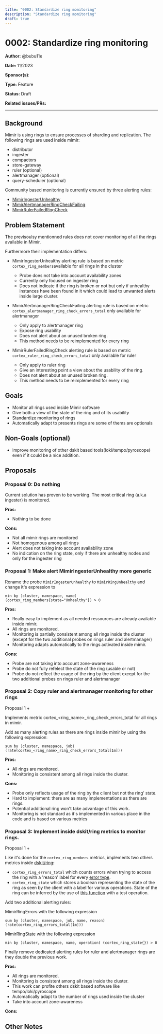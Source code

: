 ```yaml
---
title: "0002: Standardize ring monitoring"
description: "Standardize ring monitoring"
draft: true
---
```


# 0002: Standardize ring monitoring

**Author:** @bubu11e

**Date:** 11/2023

**Sponsor(s):** 

**Type:** Feature

**Status:** Draft

**Related issues/PRs:**

---

## Background

Mimir is using rings to ensure processes of sharding and replication. The following rings are used inside mimir:
- distributor
- ingester
- compactors
- store-gateway
- ruler (optional)
- alertmanager (optional)
- query-scheduler (optional)

Community based monitoring is currently ensured by three alerting rules:
- [MimirIngesterUnhealthy](https://github.com/grafana/mimir/blob/main/operations/mimir-mixin-compiled-baremetal/alerts.yaml#L4)
- [MimirAlertmanagerRingCheckFailing](https://github.com/grafana/mimir/blob/main/operations/mimir-mixin-compiled-baremetal/alerts.yaml#L534)
- [MimirRulerFailedRingCheck](https://github.com/grafana/mimir/blob/main/operations/mimir-mixin-compiled-baremetal/alerts.yaml#L441)

## Problem Statement

The previsoulsy mentionned rules does not cover monitoring of all the rings available in Mimir.

Furthermore their implementation differs:
- MimirIngesterUnhealthy alerting rule is based on metric `cortex_ring_members`available for all rings in the cluster
  - Probe does not take into account availability zones
  - Currently only focused on ingester ring
  - Does not indicate if the ring is broken or not but only if unhealthy instances have been found in it which could lead to unwanted alerts inside large cluster.

- MimirAlertmanagerRingCheckFailing alerting rule is based on metric `cortex_alertmanager_ring_check_errors_total` only available for alertmanager
  - Only apply to alertmanager ring
  - Expose ring usability
  - Does not alert about an unused broken ring.
  - This method needs to be reimplemented for every ring

- MimirRulerFailedRingCheck alerting rule is based on metric `cortex_ruler_ring_check_errors_total` only available for ruler
  - Only apply to ruler ring
  - Give an interesting point a view about the usability of the ring.
  - Does not alert about an unused broken ring.
  - This method needs to be reimplemented for every ring

## Goals

- Monitor all rings used inside Mimir software
- Give both a view of the state of the ring and of its usability
- Standardize monitoring of rings 
- Automatically adapt to presents rings are some of thems are optionals

## Non-Goals (optional)

- Improve monitoring of other dskit based tools(loki/tempo/pyroscope) even if it could be a nice addition.

## Proposals

### Proposal 0: Do nothing

Current solution has proven to be working. The most critical ring (a.k.a ingester) is monitored.

**Pros:**

- Nothing to be done

**Cons:**

- Not all mimir rings are monitored
- Not homogenous among all rings
- Alert does not taking into account availability zone
- No indication on the ring state, only if there are unhealthy nodes and only for the ingester ring

### Proposal 1: Make alert MimirIngesterUnhealthy more generic

Rename the probe `MimirIngesterUnhealthy` to `MimirRingUnhealthy` and change it's expression to

    min by (cluster, namespace, name) (cortex_ring_members{state="Unhealthy"}) > 0

**Pros:**

- Really easy to implement as all needed ressources are already available inside mimir.
- All rings are monitored.
- Monitoring is partially consistent among all rings inside the cluster (except for the two additional probes on rings ruler and alertmanager)
- Monitoring adapts automatically to the rings activated inside mimir.

**Cons:**

- Probe are not taking into account zone-awareness
- Probe do not fully refelect the state of the ring (usable or not)
- Probe do not reflect the usage of the ring by the client except for the two additional probes on rings ruler and alertmanager

### Proposal 2: Copy ruler and alertmanager monitoring for other rings

Proposal 1 +

Implements metric cortex_<ring_name>_ring_check_errors_total for all rings in mimir.

Add as many alerting rules as there are rings inside mimir by using the following expression:

    sum by (cluster, namespace, job) (rate(cortex_<ring_name>_ring_check_errors_total[1m]))

**Pros:**

- All rings are monitored.
- Monitoring is consistent among all rings inside the cluster.

**Cons:**

- Probe only reflects usage of the ring by the client but not the ring' state.
- Hard to implement: there are as many implementations as there are rings.
- Potential additional ring won't take advantage of this work.
- Monitoring is not standard as it's implemented in various place in the code and is based on various metrics

### Proposal 3: Implement inside dskit/ring metrics to monitor rings.

Proposal 1 +

Like it's done for the `cortex_ring_members` metrics, implements two others metrics inside [dskit/ring](https://github.com/grafana/mimir/blob/main/vendor/github.com/grafana/dskit/ring/ring.go#L241):
- `cortex_ring_errors_total` which counts errors when trying to access the ring with a 'reason' label for every [error type](https://github.com/grafana/mimir/blob/main/vendor/github.com/grafana/dskit/ring/ring.go#L107).
- `cortex_ring_state` which stores a boolean representing the state of the ring as seen by the client with a label for various operations. State of the ring can be inferred by the use of [this function](https://github.com/grafana/mimir/blob/main/vendor/github.com/grafana/dskit/ring/ring.go#L474) with a test operation.

Add two additional alerting rules:

MimirRingErrors with the following expression

    sum by (cluster, namespace, job, name, reason) (rate(cortex_ring_errors_total[1m]))

MimirRingState with the following expression

    min by (cluster, namespace, name, operation) (cortex_ring_state{}) > 0
    
Finally remove dedicated alerting rules for ruler and alertmanager rings are they double the previous work.

**Pros:**

- All rings are monitored.
- Monitoring is consistent among all rings inside the cluster.
- This work can profite others dskit based software like tempo/loki/pyroscope
- Automatically adapt to the number of rings used inside the cluster
- Take into account zone-awareness

**Cons:**

## Other Notes
